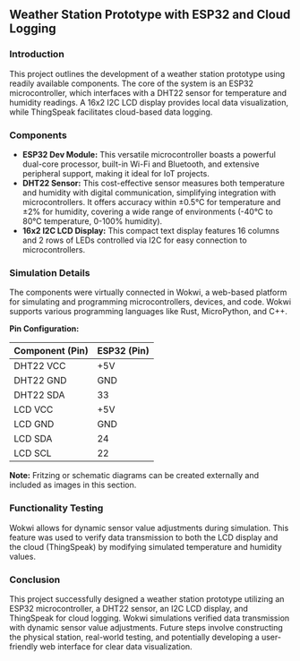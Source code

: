 ## Weather Station Prototype with ESP32 and Cloud Logging

### Introduction

This project outlines the development of a weather station prototype using readily available components. The core of the system is an ESP32 microcontroller, which interfaces with a DHT22 sensor for temperature and humidity readings. A 16x2 I2C LCD display provides local data visualization, while ThingSpeak facilitates cloud-based data logging.

### Components

* **ESP32 Dev Module:** This versatile microcontroller boasts a powerful dual-core processor, built-in Wi-Fi and Bluetooth, and extensive peripheral support, making it ideal for IoT projects.
* **DHT22 Sensor:** This cost-effective sensor measures both temperature and humidity with digital communication, simplifying integration with microcontrollers. It offers accuracy within ±0.5°C for temperature and ±2% for humidity, covering a wide range of environments (-40°C to 80°C temperature, 0-100% humidity).
* **16x2 I2C LCD Display:** This compact text display features 16 columns and 2 rows of LEDs controlled via I2C for easy connection to microcontrollers.

### Simulation Details

The components were virtually connected in Wokwi, a web-based platform for simulating and programming microcontrollers, devices, and code. Wokwi supports various programming languages like Rust, MicroPython, and C++.

**Pin Configuration:**

| Component (Pin) | ESP32 (Pin) |
|---|---|
| DHT22 VCC | +5V |
| DHT22 GND | GND |
| DHT22 SDA | 33 |
| LCD VCC | +5V |
| LCD GND | GND |
| LCD SDA | 24 |
| LCD SCL | 22 |

**Note:** Fritzing or schematic diagrams can be created externally and included as images in this section.

### Functionality Testing

Wokwi allows for dynamic sensor value adjustments during simulation. This feature was used to verify data transmission to both the LCD display and the cloud (ThingSpeak) by modifying simulated temperature and humidity values.

### Conclusion

This project successfully designed a weather station prototype utilizing an ESP32 microcontroller, a DHT22 sensor, an I2C LCD display, and ThingSpeak for cloud logging. Wokwi simulations verified data transmission with dynamic sensor value adjustments. Future steps involve constructing the physical station, real-world testing, and potentially developing a user-friendly web interface for clear data visualization.